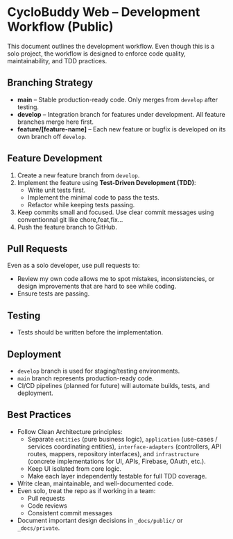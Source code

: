 # CycloBuddy Web – Development Workflow (Public)

This document outlines the development workflow. Even though this is a solo project, the workflow is designed to enforce code quality, maintainability, and TDD practices.

## Branching Strategy

- **main** – Stable production-ready code. Only merges from `develop` after testing.  
- **develop** – Integration branch for features under development. All feature branches merge here first.  
- **feature/[feature-name]** – Each new feature or bugfix is developed on its own branch off `develop`.  

## Feature Development

1. Create a new feature branch from `develop`.  
2. Implement the feature using **Test-Driven Development (TDD)**:  
   - Write unit tests first.  
   - Implement the minimal code to pass the tests.  
   - Refactor while keeping tests passing.  
3. Keep commits small and focused. Use clear commit messages using conventionnal git like chore,feat,fix...
4. Push the feature branch to GitHub.

## Pull Requests

Even as a solo developer, use pull requests to:  

- Review my own code allows me to spot mistakes, inconsistencies, or design improvements that are hard to see while coding.
- Ensure tests are passing.

## Testing

- Tests should be written before the implementation.

## Deployment

- `develop` branch is used for staging/testing environments.  
- `main` branch represents production-ready code.  
- CI/CD pipelines (planned for future) will automate builds, tests, and deployment.

## Best Practices

- Follow Clean Architecture principles:  
  - Separate `entities` (pure business logic), `application` (use-cases / services coordinating entities), `interface-adapters` (controllers, API routes, mappers, repository interfaces), and `infrastructure` (concrete implementations for UI, APIs, Firebase, OAuth, etc.).  
  - Keep UI isolated from core logic.  
  - Make each layer independently testable for full TDD coverage.
- Write clean, maintainable, and well-documented code.  
- Even solo, treat the repo as if working in a team:  
  - Pull requests  
  - Code reviews  
  - Consistent commit messages  
- Document important design decisions in `_docs/public/` or `_docs/private`.
